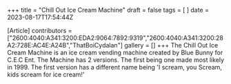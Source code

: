 +++
title = "Chill Out Ice Cream Machine"
draft = false
tags = [ ]
date = 2023-08-17T17:54:44Z

[Article]
contributors = ["2600:4040:A341:3200:EDA2:9064:7892:9319","2600:4040:A341:3200:28A2:728E:AC4E:A24B","ThatBoiCydalan"]
gallery = []
+++
The Chill Out Ice Cream Machine is an ice cream vending machine created by Blue Bunny for C.E.C Ent. The Machine has 2 versions. The first being one made most likely in 1999. The first version has a different name being 'I scream, you Scream, kids scream for ice cream!'
